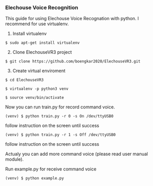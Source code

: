 ### Elechouse Voice Recognition 

This guide for using Elechouse Voice Recognation with python. I recommend for use virtualenv.

1. Install virtualenv

`$ sudo apt-get install virtualenv`

2. Clone ElechouseVR3 project

`$ git clone https://github.com/boengkar2020/ElechouseVR3.git`

3. Create virtual enviroment

`$ cd ElechouseVR3`

`$ virtualenv -p python3 venv`

`$ source venv/bin/activate`

Now you can run train.py for record command voice.

`(venv) $ python train.py -r 0 -s On /dev/ttyUSB0`

follow instruction on the screen until success

`(venv) $ python train.py -r 1 -s Off /dev/ttyUSB0`

follow instruction on the screen until success

Actualy you can add more command voice (please read user manual module).

Run example.py for receive command voice

`(venv) $ python example.py`

